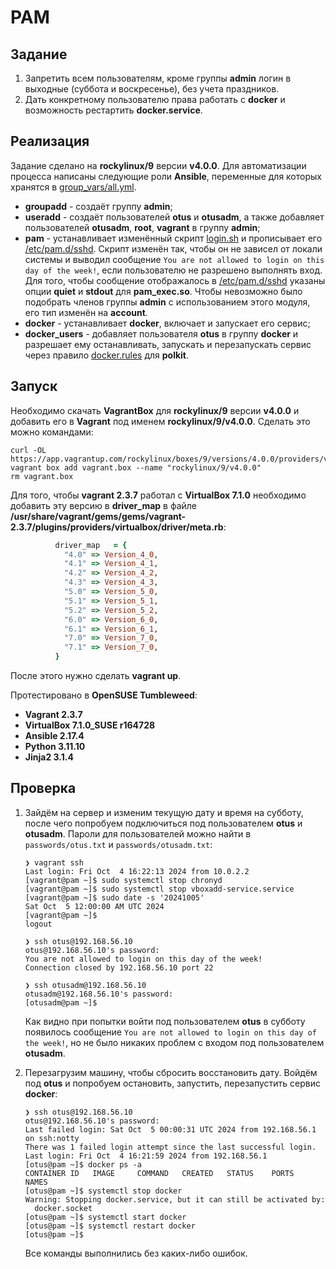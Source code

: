 # PAM

## Задание

1. Запретить всем пользователям, кроме группы **admin** логин в выходные (суббота и воскресенье), без учета праздников.
2. Дать конкретному пользователю права работать с **docker** и возможность рестартить **docker.service**.

## Реализация

Задание сделано на **rockylinux/9** версии **v4.0.0**. Для автоматизации процесса написаны следующие роли **Ansible**, переменные для которых хранятся в [group_vars/all.yml](group_vars/all.yml).

- **groupadd** - создаёт группу **admin**;
- **useradd** - создаёт пользователей **otus** и **otusadm**, а также добавляет пользователей **otusadm**, **root**, **vagrant** в группу **admin**;
- **pam** - устанавливает изменённый скрипт [login.sh](roles/pam/templates/libexec/login.sh) и прописывает его [/etc/pam.d/sshd](roles/pam/templates/sshd). Скрипт изменён так, чтобы он не зависел от локали системы и выводил сообщение `You are not allowed to login on this day of the week!`, если пользователю не разрешено выполнять вход. Для того, чтобы сообщение отображалось в [/etc/pam.d/sshd](roles/pam/templates/sshd) указаны опции **quiet** и  **stdout** для **pam_exec.so**. Чтобы невозможно было подобрать членов группы **admin** с использованием этого модуля, его тип изменён на **account**.
- **docker** - устанавливает **docker**, включает и запускает его сервис;
- **docker_users** - добавляет пользователя **otus** в группу **docker** и разрешает ему останавливать, запускать и перезапускать сервис через правило [docker.rules](roles/docker_users/templates/docker.rules) для **polkit**.

## Запуск

Необходимо скачать **VagrantBox** для **rockylinux/9** версии **v4.0.0** и добавить его в **Vagrant** под именем **rockylinux/9/v4.0.0**. Сделать это можно командами:

```shell
curl -OL https://app.vagrantup.com/rockylinux/boxes/9/versions/4.0.0/providers/virtualbox/amd64/vagrant.box
vagrant box add vagrant.box --name "rockylinux/9/v4.0.0"
rm vagrant.box
```

Для того, чтобы **vagrant 2.3.7** работал с **VirtualBox 7.1.0** необходимо добавить эту версию в **driver_map** в файле **/usr/share/vagrant/gems/gems/vagrant-2.3.7/plugins/providers/virtualbox/driver/meta.rb**:

```ruby
          driver_map   = {
            "4.0" => Version_4_0,
            "4.1" => Version_4_1,
            "4.2" => Version_4_2,
            "4.3" => Version_4_3,
            "5.0" => Version_5_0,
            "5.1" => Version_5_1,
            "5.2" => Version_5_2,
            "6.0" => Version_6_0,
            "6.1" => Version_6_1,
            "7.0" => Version_7_0,
            "7.1" => Version_7_0,
          }
```

После этого нужно сделать **vagrant up**.

Протестировано в **OpenSUSE Tumbleweed**:

- **Vagrant 2.3.7**
- **VirtualBox 7.1.0_SUSE r164728**
- **Ansible 2.17.4**
- **Python 3.11.10**
- **Jinja2 3.1.4**

## Проверка

1. Зайдём на сервер и изменим текущую дату и время на субботу, после чего попробуем подключиться под пользователем **otus** и **otusadm**. Пароли для пользователей можно найти в `passwords/otus.txt` и `passwords/otusadm.txt`:

    ```text
    ❯ vagrant ssh
    Last login: Fri Oct  4 16:22:13 2024 from 10.0.2.2
    [vagrant@pam ~]$ sudo systemctl stop chronyd
    [vagrant@pam ~]$ sudo systemctl stop vboxadd-service.service
    [vagrant@pam ~]$ sudo date -s '20241005'
    Sat Oct  5 12:00:00 AM UTC 2024
    [vagrant@pam ~]$
    logout

    ❯ ssh otus@192.168.56.10
    otus@192.168.56.10's password:
    You are not allowed to login on this day of the week!
    Connection closed by 192.168.56.10 port 22

    ❯ ssh otusadm@192.168.56.10
    otusadm@192.168.56.10's password:
    [otusadm@pam ~]$
    ```

    Как видно при попытки войти под пользователем **otus** в субботу появилось сообщение `You are not allowed to login on this day of the week!`, но не было никаких проблем с входом под пользователем **otusadm**.

2. Перезагрузим машину, чтобы сбросить восстановить дату. Войдём под **otus** и попробуем остановить, запустить, перезапустить сервис **docker**:

    ```text
    ❯ ssh otus@192.168.56.10
    otus@192.168.56.10's password:
    Last failed login: Sat Oct  5 00:00:31 UTC 2024 from 192.168.56.1 on ssh:notty
    There was 1 failed login attempt since the last successful login.
    Last login: Fri Oct  4 16:21:59 2024 from 192.168.56.1
    [otus@pam ~]$ docker ps -a
    CONTAINER ID   IMAGE     COMMAND   CREATED   STATUS    PORTS     NAMES
    [otus@pam ~]$ systemctl stop docker
    Warning: Stopping docker.service, but it can still be activated by:
      docker.socket
    [otus@pam ~]$ systemctl start docker
    [otus@pam ~]$ systemctl restart docker
    [otus@pam ~]$
    ```

    Все команды выполнились без каких-либо ошибок.
